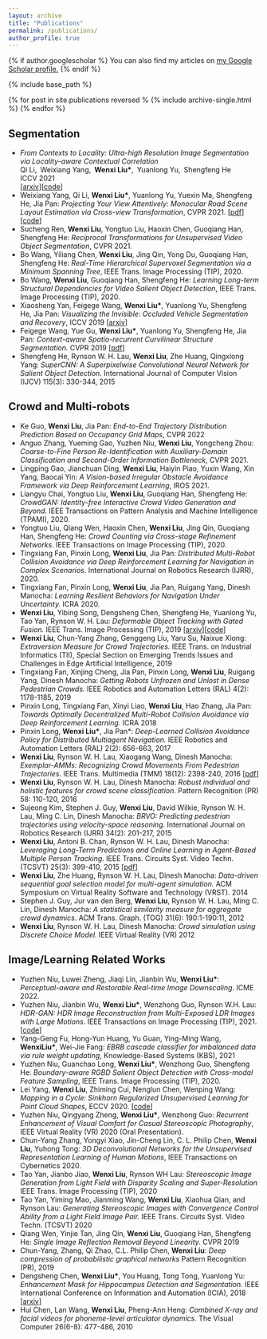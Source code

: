 ```yaml
---
layout: archive
title: "Publications"
permalink: /publications/
author_profile: true
---
```


{% if author.googlescholar %}
  You can also find my articles on <u><a href="{{author.googlescholar}}">my Google Scholar profile</a>.</u>
{% endif %}

{% include base_path %}

{% for post in site.publications reversed %
  {% include archive-single.html %}
{% endfor %}

## Segmentation
* *From Contexts to Locality: Ultra-high Resolution Image Segmentation via Locality-aware Contextual Correlation* <br>Qi Li, Weixiang Yang, **Wenxi Liu\***, Yuanlong Yu, Shengfeng He <br>ICCV 2021 <br>[[arxiv](https://arxiv.org/abs/2109.02580)][[code](https://github.com/liqiokkk/FCtL)]
* Weixiang Yang, Qi Li, **Wenxi Liu\***, Yuanlong Yu, Yuexin Ma, Shengfeng He, Jia Pan: *Projecting Your View Attentively: Monocular Road Scene Layout Estimation via Cross-view Transformation*, CVPR 2021. [[pdf](https://github.com/wenxiliu/wenxiliu.github.io/blob/master/files/CVPR21_Crossview.pdf)][[code](https://github.com/JonDoe-297/cross-view)]
* Sucheng Ren, **Wenxi Liu**, Yongtuo Liu, Haoxin Chen, Guoqiang Han, Shengfeng He: *Reciprocal Transformations for Unsupervised Video Object Segmentation*, CVPR 2021.
* Bo Wang, Yiliang Chen, **Wenxi Liu**, Jing Qin, Yong Du, Guoqiang Han, Shengfeng He: *Real-Time Hierarchical Supervoxel Segmentation via a Minimum Spanning Tree*, IEEE Trans. Image Processing (TIP), 2020.
* Bo Wang, **Wenxi Liu**, Guoqiang Han, Shengfeng He: *Learning Long-term Structural Dependencies for Video Salient Object Detection*, IEEE Trans. Image Processing (TIP), 2020.
* Xiaosheng Yan, Feigege Wang, **Wenxi Liu\***, Yuanlong Yu, Shengfeng He, Jia Pan: *Visualizing the Invisible: Occluded Vehicle Segmentation and Recovery*, ICCV 2019 [[arxiv](https://arxiv.org/abs/1907.09381)]
* Feigege Wang, Yue Gu, **Wenxi Liu\***, Yuanlong Yu, Shengfeng He, Jia Pan: *Context-aware Spatio-recurrent Curvilinear Structure Segmentation.* CVPR 2019 [[pdf](http://openaccess.thecvf.com/content_CVPR_2019/papers/Wang_Context-Aware_Spatio-Recurrent_Curvilinear_Structure_Segmentation_CVPR_2019_paper.pdf)]
* Shengfeng He, Rynson W. H. Lau, **Wenxi Liu**, Zhe Huang, Qingxiong Yang: *SuperCNN: A Superpixelwise Convolutional Neural Network for Salient Object Detection*. International Journal of Computer Vision (IJCV) 115(3): 330-344, 2015 

## Crowd and Multi-robots
* Ke Guo, **Wenxi Liu**, Jia Pan: *End-to-End Trajectory Distribution Prediction Based on Occupancy Grid Maps*, CVPR 2022
* Anguo Zhang, Yueming Gao, Yuzhen Niu, **Wenxi Liu**, Yongcheng Zhou: *Coarse-to-Fine Person Re-Identification with Auxiliary-Domain Classification and Second-Order Information Bottleneck*, CVPR 2021.
* Lingping Gao, Jianchuan Ding, **Wenxi Liu**, Haiyin Piao, Yuxin Wang, Xin Yang, Baocai Yin: *A Vision-based Irregular Obstacle Avoidance Framework via Deep Reinforcement Learning*, IROS 2021.
* Liangyu Chai, Yongtuo Liu, **Wenxi Liu**, Guoqiang Han, Shengfeng He: *CrowdGAN: Identity-free Interactive Crowd Video Generation and Beyond*. IEEE Transactions on Pattern Analysis and Machine Intelligence (TPAMI), 2020.
* Yongtuo Liu, Qiang Wen, Haoxin Chen, **Wenxi Liu**, Jing Qin, Guoqiang Han, Shengfeng He: *Crowd Counting via Cross-stage Refinement Networks*. IEEE Transactions on Image Processing (TIP), 2020.
* Tingxiang Fan, Pinxin Long, **Wenxi Liu**, Jia Pan: *Distributed Multi-Robot Collision Avoidance via Deep Reinforcement Learning for Navigation in Complex Scenarios*. International Journal on Robotics Research (IJRR), 2020.
* Tingxiang Fan, Pinxin Long, **Wenxi Liu**, Jia Pan, Ruigang Yang, Dinesh Manocha: *Learning Resilient Behaviors for Navigation Under Uncertainty.* ICRA 2020.
* **Wenxi Liu**, Yibing Song, Dengsheng Chen, Shengfeng He, Yuanlong Yu, Tao Yan, Rynson W. H. Lau: *Deformable Object Tracking with Gated Fusion.* IEEE Trans. Image Processing (TIP), 2019 [[arxiv](https://arxiv.org/abs/1809.10417)][[code](https://github.com/magiratex34/deform_tracking)]
* **Wenxi Liu**, Chun-Yang Zhang, Genggeng Liu, Yaru Su, Naixue Xiong: *Extraversion Measure for Crowd Trajectories.* IEEE Trans. on Industrial Informatics (TII), Special Section on Emerging Trends Issues and Challenges in Edge Artificial Intelligence, 2019 
* Tingxiang Fan, Xinjing Cheng, Jia Pan, Pinxin Long, **Wenxi Liu**, Ruigang Yang, Dinesh Manocha: *Getting Robots Unfrozen and Unlost in Dense Pedestrian Crowds.* IEEE Robotics and Automation Letters (RAL) 4(2): 1178-1185, 2019 
* Pinxin Long, Tingxiang Fan, Xinyi Liao, **Wenxi Liu**, Hao Zhang, Jia Pan: *Towards Optimally Decentralized Multi-Robot Collision Avoidance via Deep Reinforcement Learning.* ICRA 2018
* Pinxin Long, **Wenxi Liu\***, Jia Pan\*: *Deep-Learned Collision Avoidance Policy for Distributed Multiagent Navigation.* IEEE Robotics and Automation Letters (RAL) 2(2): 656-663, 2017 
* **Wenxi Liu**, Rynson W. H. Lau, Xiaogang Wang, Dinesh Manocha: *Exemplar-AMMs: Recognizing Crowd Movements From Pedestrian Trajectories*. IEEE Trans. Multimedia (TMM) 18(12): 2398-240, 2016 [[pdf](http://www.cs.cityu.edu.hk/~rynson/papers/tmm16.pdf)]
* **Wenxi Liu**, Rynson W. H. Lau, Dinesh Manocha: *Robust individual and holistic features for crowd scene classification*. Pattern Recognition (PR) 58: 110-120, 2016
* Sujeong Kim, Stephen J. Guy, **Wenxi Liu**, David Wilkie, Rynson W. H. Lau, Ming C. Lin, Dinesh Manocha: *BRVO: Predicting pedestrian trajectories using velocity-space reasoning*. International Journal on Robotics Research (IJRR) 34(2): 201-217, 2015
* **Wenxi Liu**, Antoni B. Chan, Rynson W. H. Lau, Dinesh Manocha: *Leveraging Long-Term Predictions and Online Learning in Agent-Based Multiple Person Tracking*. IEEE Trans. Circuits Syst. Video Techn. (TCSVT) 25(3): 399-410, 2015 [[pdf](http://www.cs.cityu.edu.hk/~rynson/papers/tcsvt15.pdf)]
* **Wenxi Liu**, Zhe Huang, Rynson W. H. Lau, Dinesh Manocha: *Data-driven sequential goal selection model for multi-agent simulation.* ACM Symposium on Virtual Reality Software and Technology (VRST). 2014
* Stephen J. Guy, Jur van den Berg, **Wenxi Liu**, Rynson W. H. Lau, Ming C. Lin, Dinesh Manocha: *A statistical similarity measure for aggregate crowd dynamics*. ACM Trans. Graph. (TOG) 31(6): 190:1-190:11, 2012
* **Wenxi Liu**, Rynson W. H. Lau, Dinesh Manocha: *Crowd simulation using Discrete Choice Model.* IEEE Virtual Reality (VR) 2012


## Image/Learning Related Works
* Yuzhen Niu, Luwei Zheng, Jiaqi Lin, Jianbin Wu, **Wenxi Liu\***: *Perceptual-aware and Restorable Real-time Image Downscaling*. ICME 2022.
* Yuzhen Niu, Jianbin Wu, **Wenxi Liu\***, Wenzhong Guo, Rynson W.H. Lau: *HDR-GAN: HDR Image Reconstruction from Multi-Exposed LDR Images with Large Motions*. IEEE Transactions on Image Processing (TIP), 2021. [[code](https://github.com/nonu116/HDR-GAN)]
* Yang-Geng Fu, Hong-Yun Huang, Yu Guan, Ying-Ming Wang, **WenxiLiu\***, Wei-Jie Fang: *EBRB cascade classifier for imbalanced data via rule weight updating*, Knowledge-Based Systems (KBS), 2021
* Yuzhen Niu, Guanchao Long, **Wenxi Liu\***, Wenzhong Guo, Shengfeng He: *Boundary-aware RGBD Salient Object Detection with Cross-modal Feature Sampling*, IEEE Trans. Image Processing (TIP), 2020.
* Lei Yang, **Wenxi Liu**, Zhiming Cui, Nenglun Chen, Wenping Wang: *Mapping in a Cycle: Sinkhorn Regularized Unsupervised Learning for Point Cloud Shapes*, ECCV 2020. [[code](https://github.com/LeiYangJustin/Map-in-a-Cycle)]
* Yuzhen Niu, Qingyang Zheng, **Wenxi Liu\***, Wenzhong Guo: *Recurrent Enhancement of Visual Comfort for Casual Stereoscopic Photography*, IEEE Virtual Reality (VR) 2020 (Oral Presentation). 
* Chun-Yang Zhang, Yongyi Xiao, Jin-Cheng Lin, C. L. Philip Chen, **Wenxi Liu**, Yuhong Tong: *3D Deconvolutional Networks for the Unsupervised Representation Learning of Human Motions*, IEEE Transactions on Cybernetics 2020.
* Tao Yan, Jianbo Jiao, **Wenxi Liu**, Rynson WH Lau: *Stereoscopic Image Generation from Light Field with Disparity Scaling and Super-Resolution* IEEE Trans. Image Processing (TIP), 2020
* Tao Yan, Yiming Mao, Jianming Wang, **Wenxi Liu**, Xiaohua Qian, and Rynson Lau: *Generating Stereoscopic Images with Convergence Control Ability from a Light Field Image Pair.* IEEE Trans. Circuits Syst. Video Techn. (TCSVT) 2020
* Qiang Wen, Yinjie Tan, Jing Qin, **Wenxi Liu**, Guoqiang Han, Shengfeng He: *Single Image Reflection Removal Beyond Linearity.* CVPR 2019
* Chun-Yang, Zhang, Qi Zhao, C.L. Philip Chen, **Wenxi Liu**: *Deep compression of probabilistic graphical networks* Pattern Recognition (PR), 2019
* Dengsheng Chen, **Wenxi Liu\***, You Huang, Tong Tong, Yuanlong Yu: *Enhancement Mask for Hippocampus Detection and Segmentation.* IEEE International Conference on Information and Automation (ICIA), 2018 [[arxiv](https://arxiv.org/abs/1902.04244)]
* Hui Chen, Lan Wang, **Wenxi Liu**, Pheng-Ann Heng: *Combined X-ray and facial videos for phoneme-level articulator dynamics.* The Visual Computer 26(6-8): 477-486, 2010


